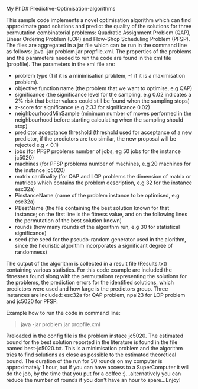 My PhD# Predictive-Optimisation-algorithms


This sample code implements a novel optimisation algorithm which can find approximate good solutions and predict the quality of the solutions for three permutation combinatorial problems: Quadratic Assignment Problem (QAP), Linear Ordering Problem (LOP) and Flow-Shop Scheduling Problem (PFSP).
The files are aggregated in a jar file which can be run in the command line as follows:
java -jar problem.jar propfile.xml. 
The properties of the problems and the parameters needed to run the code are found in the xml file (propfile).
The parameters in the xml file are:
- problem type (1 if it is a minimisation problem, -1 if it is a maximisation problem).
- objective function name (the problem that we want to optimise, e.g QAP)
- significance (the significance level for the sampling, e.g 0.02 indicates a 2% risk that better values could still be found when the sampling stops)
- z-score for significance (e.g 2.33 for significance 0.02)
- neighbourhoodMinSample (minimum number of moves performed in the neighbourhood before starting calculating when the sampling should stop)
- predictor acceptance threshold (threshold used for acceptance of a new predictor, if the predictors are too similar, the new proposal will be rejected e.g < 0.1)
- jobs (for PFSP problems number of jobs, eg 50 jobs for the instance jc5020)
- machines (for PFSP problems number of machines, e.g 20 machines for the instance jc5020)
- matrix cardinality (for QAP and LOP problems the dimension of matrix or matrices which contains the problem description, e.g 32 for the instance esc32a)
- PinstanceName (name of the problem instance to be optimised, e.g esc32a)
- PBestName (the file containing the best solution known for that instance; on the first line is the fitness value, and on the following lines the permutation of the best solution known)
- rounds (how many rounds of the algorithm run, e.g 30 for statistical significance)
- seed (the seed for the pseudo-random generator used in the alorithm, since the heuristic algorithm incorporates a significant degree of randomness)

The output of the algorithm is collected in a result file (Results.txt) containing various statistics. For this code example are included the fitnesses found along with the permutations representing the solutions for the problems, the prediction errors for the identified solutions, which predictors were used and how large is the predictors group. Three instances are included: esc32a for QAP problem, npal23 for LOP problem and jc5020 for PFSP.

Example how to run the code in command line:

> java -jar problem.jar propfile.xml

Preloaded in the config file is the problem instace jc5020. The estimated bound for the best solution reported in the literature is found in the file named best-jc5020.txt. This is a minimisation problem and the algorithm tries to find solutions as close as possible to the estimated theoretical bound. The duration of the run for 30 rounds on my computer is approximately 1 hour, but if you can have access to a SuperComputer it will do the job, by the time that you put for a coffee :)...alternatively you can reduce the number of rounds if you don't have an hour to spare...Enjoy!
